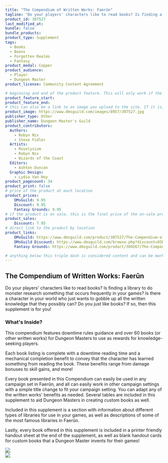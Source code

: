 ```yaml
---
title: "The Compendium of Written Works: Faerûn"
tagline: "Do your players' characters like to read books? Is finding a library to do monster research something that occurs frequently in your games? Is there a character in your world who just wants to gobble up all the written knowledge that they possibly can? Do you just like books? If so, then this supplement is for you!"
product_id: 307527
last_modified_at:
bundle: false
bundle_products:
product_type: Supplement
tags:
  - Books
  - Boons
  - Forgotten Realms
  - Fantasy
product_medal: Copper
product_audience:
  - Player
  - Dungeon Master
product_license: Community Content Agreement

# beginning and end of the product feature. This will only work if the site is updated within several weeks of when the feature is supposed to happen. Making a new post counts as updating.
product_feature_start: 
product_feature_end: 
# this can also be a link to an image you upload to the site. If it is, it must start with a "/" or be a full link
product_image: https://www.dmsguild.com/images/8957/307527.jpg
publisher_type: Other
publisher_name: Dungeon Master's Guild
product_contributors:
  Authors:
    - Robyn Nix
    - Steve Fidler
  Artists:
    - Roselysium
    - Robyn Nix
    - Wizards of the Coast
  Editors:
    - Ashton Duncan
  Graphic Design:
    - Lydia Van Hoy
product_pagecount: 34
product_print: false
# price of the product at each location
product_prices:
    DMsGuild: 9.95
    Discount: 9.95
    Fantasy Grounds: 9.95
# if the product is on sale, this is the final price of the on-sale product for each location that it is on sale. The sales % will be calculated and displayed based on the difference between product_prices and product_sales
product_sales:
    Discount: 7.95
# direct link to the product by location
product_links:
    DMsGuild: https://www.dmsguild.com/product/307527/The-Compendium-of-Written-Works-Faerun?affiliate_id=1713687&src=VDPWebsite
    DMsGuild Discount: https://www.dmsguild.com/browse.php?discount=93b22a0af6&affiliate_id=1713687&src=VDPWebsite
    Fantasy Grounds: https://www.dmsguild.com/product/309267/The-Compendium-of-Written-Works-Faerun-Fantasy-Grounds?affiliate_id=1713687&src=VDPWebsite

# anything below this triple dash is considered content and can be markup or html. It should be fully HTML compatible as long as your tags are formatted correctly.
---
```

## The Compendium of Written Works: Faerûn
Do your players' characters like to read books? Is finding a library to do monster research something that occurs frequently in your games? Is there a character in your world who just wants to gobble up all the written knowledge that they possibly can? Do you just like books? If so, then this supplement is for you!

### What's Inside?

This compendium features downtime rules guidance and over 60 books (or other written works) for Dungeon Masters to use as rewards for knowledge-seeking players.

Each book listing is complete with a downtime reading time and a mechanical completion benefit to convey that the character has learned something from reading the book. These benefits range from damage bonuses to skill gains, and more!

Every book presented in this Compendium can easily be used in any campaign set in Faerûn, and all can easily work in other campaign settings with a simple title change to fit your campaign setting. You can adapt any of the written works' benefits as needed. Several tables are included in this supplement to aid Dungeon Masters in creating custom books as well.

Included in this supplement is a section with information about different types of libraries for use in your games, as well as descriptions of some of the most famous libraries in Faerûn.

Lastly, every book offered in this supplement is included in a printer friendly handout sheet at the end of the supplement, as well as blank handout cards for custom books that a Dungeon Master invents for their games!

<img src="https://www.dmsguild.com/images/8957/_product_images/307527/Preview1-listing.png" /><br />
<img src="https://www.dmsguild.com/images/8957/_product_images/307527/Preview2-listing.png" />